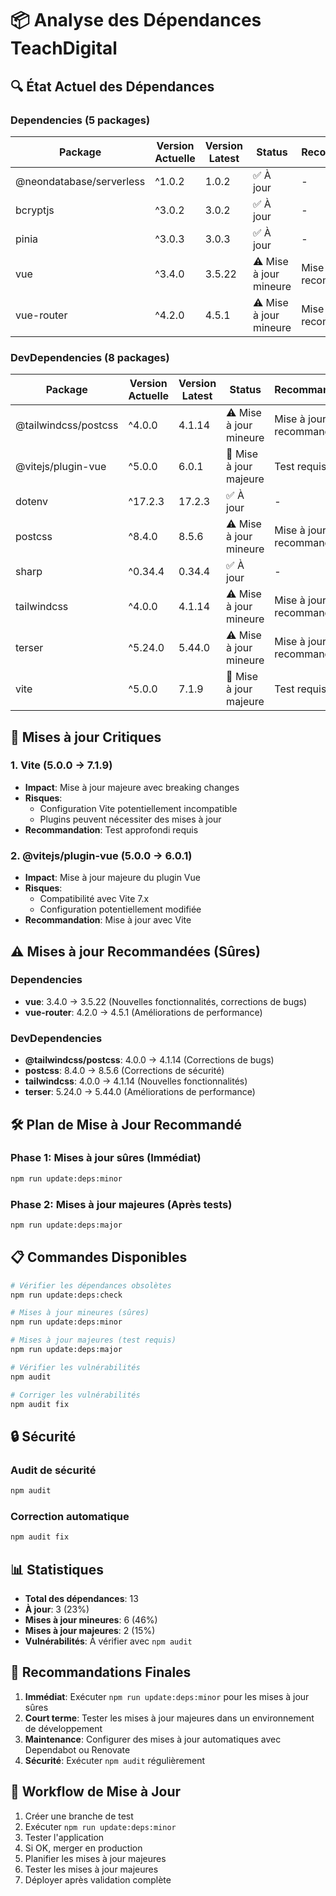 # 📦 Analyse des Dépendances TeachDigital

## 🔍 État Actuel des Dépendances

### Dependencies (5 packages)
| Package | Version Actuelle | Version Latest | Status | Recommandation |
|---------|------------------|----------------|--------|----------------|
| @neondatabase/serverless | ^1.0.2 | 1.0.2 | ✅ À jour | - |
| bcryptjs | ^3.0.2 | 3.0.2 | ✅ À jour | - |
| pinia | ^3.0.3 | 3.0.3 | ✅ À jour | - |
| vue | ^3.4.0 | 3.5.22 | ⚠️ Mise à jour mineure | Mise à jour recommandée |
| vue-router | ^4.2.0 | 4.5.1 | ⚠️ Mise à jour mineure | Mise à jour recommandée |

### DevDependencies (8 packages)
| Package | Version Actuelle | Version Latest | Status | Recommandation |
|---------|------------------|----------------|--------|----------------|
| @tailwindcss/postcss | ^4.0.0 | 4.1.14 | ⚠️ Mise à jour mineure | Mise à jour recommandée |
| @vitejs/plugin-vue | ^5.0.0 | 6.0.1 | 🚨 Mise à jour majeure | Test requis |
| dotenv | ^17.2.3 | 17.2.3 | ✅ À jour | - |
| postcss | ^8.4.0 | 8.5.6 | ⚠️ Mise à jour mineure | Mise à jour recommandée |
| sharp | ^0.34.4 | 0.34.4 | ✅ À jour | - |
| tailwindcss | ^4.0.0 | 4.1.14 | ⚠️ Mise à jour mineure | Mise à jour recommandée |
| terser | ^5.24.0 | 5.44.0 | ⚠️ Mise à jour mineure | Mise à jour recommandée |
| vite | ^5.0.0 | 7.1.9 | 🚨 Mise à jour majeure | Test requis |

## 🚨 Mises à jour Critiques

### 1. Vite (5.0.0 → 7.1.9)
- **Impact**: Mise à jour majeure avec breaking changes
- **Risques**: 
  - Configuration Vite potentiellement incompatible
  - Plugins peuvent nécessiter des mises à jour
- **Recommandation**: Test approfondi requis

### 2. @vitejs/plugin-vue (5.0.0 → 6.0.1)
- **Impact**: Mise à jour majeure du plugin Vue
- **Risques**:
  - Compatibilité avec Vite 7.x
  - Configuration potentiellement modifiée
- **Recommandation**: Mise à jour avec Vite

## ⚠️ Mises à jour Recommandées (Sûres)

### Dependencies
- **vue**: 3.4.0 → 3.5.22 (Nouvelles fonctionnalités, corrections de bugs)
- **vue-router**: 4.2.0 → 4.5.1 (Améliorations de performance)

### DevDependencies
- **@tailwindcss/postcss**: 4.0.0 → 4.1.14 (Corrections de bugs)
- **postcss**: 8.4.0 → 8.5.6 (Corrections de sécurité)
- **tailwindcss**: 4.0.0 → 4.1.14 (Nouvelles fonctionnalités)
- **terser**: 5.24.0 → 5.44.0 (Améliorations de performance)

## 🛠️ Plan de Mise à Jour Recommandé

### Phase 1: Mises à jour sûres (Immédiat)
```bash
npm run update:deps:minor
```

### Phase 2: Mises à jour majeures (Après tests)
```bash
npm run update:deps:major
```

## 📋 Commandes Disponibles

```bash
# Vérifier les dépendances obsolètes
npm run update:deps:check

# Mises à jour mineures (sûres)
npm run update:deps:minor

# Mises à jour majeures (test requis)
npm run update:deps:major

# Vérifier les vulnérabilités
npm audit

# Corriger les vulnérabilités
npm audit fix
```

## 🔒 Sécurité

### Audit de sécurité
```bash
npm audit
```

### Correction automatique
```bash
npm audit fix
```

## 📊 Statistiques

- **Total des dépendances**: 13
- **À jour**: 3 (23%)
- **Mises à jour mineures**: 6 (46%)
- **Mises à jour majeures**: 2 (15%)
- **Vulnérabilités**: À vérifier avec `npm audit`

## 🎯 Recommandations Finales

1. **Immédiat**: Exécuter `npm run update:deps:minor` pour les mises à jour sûres
2. **Court terme**: Tester les mises à jour majeures dans un environnement de développement
3. **Maintenance**: Configurer des mises à jour automatiques avec Dependabot ou Renovate
4. **Sécurité**: Exécuter `npm audit` régulièrement

## 🔄 Workflow de Mise à Jour

1. Créer une branche de test
2. Exécuter `npm run update:deps:minor`
3. Tester l'application
4. Si OK, merger en production
5. Planifier les mises à jour majeures
6. Tester les mises à jour majeures
7. Déployer après validation complète
